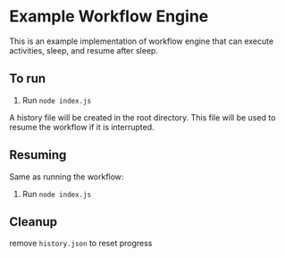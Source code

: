# Example Workflow Engine
This is an example implementation of workflow engine that can execute activities, sleep, and resume after sleep.

## To run
1. Run `node index.js`

A history file will be created in the root directory. This file will be used to resume the workflow if it is interrupted.

## Resuming
Same as running the workflow:
1. Run `node index.js`

## Cleanup
remove `history.json` to reset progress

